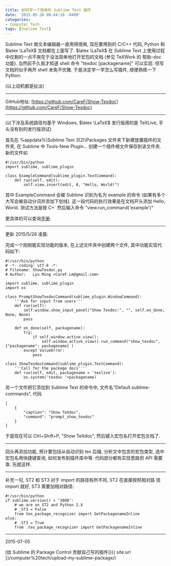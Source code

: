 ```yaml
---
title: 如何写一个简单的 Sublime Text 插件
date: '2015-05-26 00:44:10 -0400'
categories:
- Computer Tech
tags: [Sublime Text]
---
```

Sublime Text 做文本编辑器一直用得很爽, 现在要用到的 C/C++ 代码, Python 和 $latex \LaTeX$ 文档都在上面写了. $latex \LaTeX$ 在 Sublime Text 上使用过程中仅剩的一点不爽在于没法简单地打开宏包的文档 (参见 TeXWork 的 帮助-doc 功能). 当然前不久我才知道 shell 命令 "texdoc [packagename]" 可以实现. 但写文档的似乎再开 shell 未免不优雅. 于是决定学一学怎么写插件, 顺便熟练一下 Python.

(以上动机都是扯淡)

----

GitHub地址: [https://github.com/CareF/Show-Texdoc](https://github.com/CareF/Show-Texdoc)

----

(以下涉及系统路径均基于 Windows, $latex \LaTeX$ 发行版用的是 TeXLive, 手头没有别的发行版测试)

首先在 %appdata%\Sublime Text 3(2)\Packages 文件夹下新建放置插件的文件夹, 在 Sublime 中 Tools-New Plugin... 创建一个插件根文件保存到该文件夹. 新的文件如

    #!/usr/bin/python
    import sublime, sublime_plugin

    class ExampleCommand(sublime_plugin.TextCommand):
        def run(self, edit):
            self.view.insert(edit, 0, "Hello, World!")

其中 ExampleCommand 会被 Sublime 识别为名为 example 的命令 (如果有多个大写会被自动分词并添加下划线). 这一段代码的执行效果是在文档开头添加 Hello, World. 测试方法是按 C+\` 然后输入命令 "view.run_command('example')"

更具体的可以查询[手册](http://www.sublimetext.com/docs/3/api_reference.html#sublime_plugin.ApplicationCommand). 

------------

更新 2015/5/26 凌晨: 

完成一个刚刚能实现功能的版本, 在上述文件夹中创建两个文件, 其中功能实现代码如下: 

    #!/usr/bin/python
    # -*- coding: utf-8 -*-
    # Filename: ShowTexdoc.py
    # Author:   Lyu Ming <CareF.Lm@gmail.com>

    import sublime, sublime_plugin
    import os

    class PromptShowTexdocCommand(sublime_plugin.WindowCommand):
        '''Ask for input from users'''
        def run(self):
            self.window.show_input_panel("Show Texdoc:", "", self.on_done, None, None)
            pass

        def on_done(self, packagename):
            try:
                if self.window.active_view():
                    self.window.active_view().run_command("show_texdoc", {"packagename": packagename} )
            except ValueError:
                pass

    class ShowTexdocCommand(sublime_plugin.TextCommand):
        '''Call for the package docs'''
        def run(self, edit, packagename = 'texlive'):
            os.system('texdoc '+packagename)

另一个文件把它添加到 Sublime Text 的命令中, 文件名"Default.sublime-commands", 代码

    [
        {
            "caption": "Show TeXdoc",
            "command": "prompt_show_texdoc"
        }
    ]

于是现在可以 Ctrl+Shift+P, "Show TeXdoc", 然后键入宏包名打开宏包文档了.

-------

回头再添加功能, 预计要包括从自动识别 tex 后缀, 分析文中包含的宏包类型, 选中宏包名用快捷键查询, 如何发布到插件库中等. 代码部分都有实现思路但 API 需要查. 先就这样. 

------

补充一句, ST2 和 ST3 对于 import 的路径有所不同, ST2 在直接按照相对路
径 import 就好, ST3 需要加相对路径:

    #!/usr/bin/python
    if sublime.version() < ‘3000’:
        # we are on ST2 and Python 2.X
        # _ST3 = False
        from tex_package_recognizer import GetPackagenameInline
    else:
        # _ST3 = True
        from .tex_package_recognizer import GetPackagenameInline

------
2015-07-05

[给 Sublime 的 Package Control 贡献自己写的插件]({{ site.url }}/computer%20tech/upload-my-sublime-package/)

